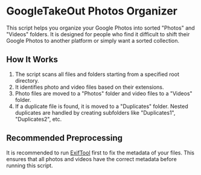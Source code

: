 # GoogleTakeOut Photos Organizer

This script helps you organize your Google Photos into sorted "Photos" and "Videos" folders. It is designed for people who find it difficult to shift their Google Photos to another platform or simply want a sorted collection.

## How It Works

1. The script scans all files and folders starting from a specified root directory.
2. It identifies photo and video files based on their extensions.
3. Photo files are moved to a "Photos" folder and video files to a "Videos" folder.
4. If a duplicate file is found, it is moved to a "Duplicates" folder. Nested duplicates are handled by creating subfolders like "Duplicates1", "Duplicates2", etc.

## Recommended Preprocessing

It is recommended to run [ExifTool](https://exiftool.org/) first to fix the metadata of your files. This ensures that all photos and videos have the correct metadata before running this script.
